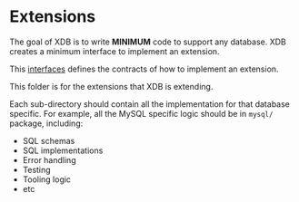 # Extensions

The goal of XDB is to write **MINIMUM** code to support any database. XDB creates a minimum interface to implement an extension.

This [interfaces](./interfaces.go) defines the contracts of how to implement an extension.

This folder is for the extensions that XDB is extending.

Each sub-directory should contain all the implementation for that database specific. For example, all the MySQL specific 
logic should be in `mysql/` package, including:
* SQL schemas
* SQL implementations
* Error handling
* Testing
* Tooling logic
* etc

 

   